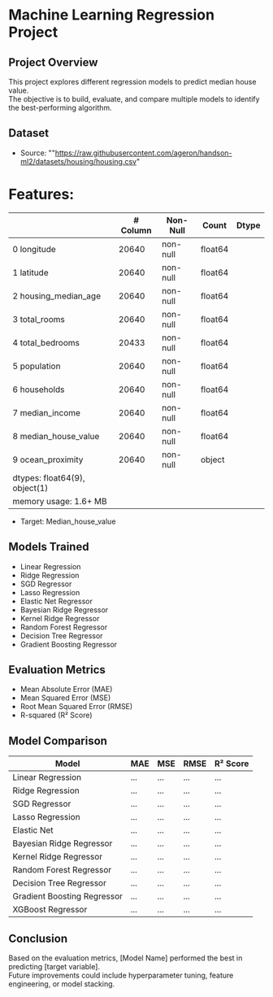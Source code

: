 # Machine Learning Regression Project

## Project Overview
This project explores different regression models to predict median house value.  
The objective is to build, evaluate, and compare multiple models to identify the best-performing algorithm.

## Dataset
- Source: ""https://raw.githubusercontent.com/ageron/handson-ml2/datasets/housing/housing.csv"

# Features: 
|   |#   Column          |Non-Null|  Count | Dtype | 
|---|--------------------|--------|--------|--------|  
| 0   longitude          |20640   |non-null| float64|
| 1   latitude           |20640   |non-null| float64|
| 2   housing_median_age |20640   |non-null| float64|
| 3   total_rooms        |20640   |non-null| float64|
| 4   total_bedrooms     |20433   |non-null| float64|
| 5   population         |20640   |non-null| float64|
| 6   households         |20640   |non-null| float64|
| 7   median_income      |20640   |non-null| float64|
| 8   median_house_value |20640   |non-null| float64|
| 9   ocean_proximity    |20640   |non-null| object |
| dtypes: float64(9), object(1)
| memory usage: 1.6+ MB

- Target: Median_house_value 

## Models Trained
- Linear Regression
- Ridge Regression
- SGD Regressor
- Lasso Regression
- Elastic Net Regressor
- Bayesian Ridge Regressor
- Kernel Ridge Regressor
- Random Forest Regressor
- Decision Tree Regressor
- Gradient Boosting Regressor


## Evaluation Metrics
- Mean Absolute Error (MAE)
- Mean Squared Error (MSE)
- Root Mean Squared Error (RMSE)
- R-squared (R² Score)

## Model Comparison
| Model                    | MAE  | MSE  | RMSE | R² Score |
|---------------------------|------|------|------|----------|
| Linear Regression         | ...  | ...  | ...  | ...      |
| Ridge Regression          | ...  | ...  | ...  | ...      |
| SGD Regressor             | ...  | ...  | ...  | ...      |
| Lasso Regression          | ...  | ...  | ...  | ...      |
| Elastic Net               | ...  | ...  | ...  | ...      |
| Bayesian Ridge Regressor  | ...  | ...  | ...  | ...      |
| Kernel Ridge Regressor    | ...  | ...  | ...  | ...      |
| Random Forest Regressor   | ...  | ...  | ...  | ...      |
| Decision Tree Regressor   | ...  | ...  | ...  | ...      |
| Gradient Boosting Regressor| ... | ...  | ...  | ...      |
| XGBoost Regressor         | ...  | ...  | ...  | ...      |

## Conclusion
Based on the evaluation metrics, [Model Name] performed the best in predicting [target variable].  
Future improvements could include hyperparameter tuning, feature engineering, or model stacking.

